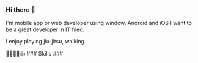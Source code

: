 ### Hi there 👋
I'm mobile app or web developer using window, Android and iOS
I want to be a great developer in IT filed.

I enjoy playing jiu-jitsu, walking.

🐱‍🐉🐱‍🐉👍 ### Skills ###

<!--
**hannahwon/hannahwon** is a ✨ _special_ ✨ repository because its `README.md` (this file) appears on your GitHub profile.

Here are some ideas to get you started:

- 🔭 I’m currently working on ...
- 🌱 I’m currently learning ...
- 👯 I’m looking to collaborate on ...
- 🤔 I’m looking for help with ...
- 💬 Ask me about ...
- 📫 How to reach me: ...
- 😄 Pronouns: ...
- ⚡ Fun fact: ...
-->

